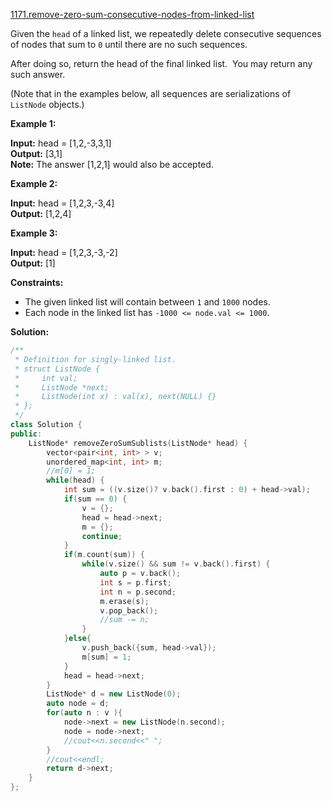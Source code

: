 [1171.remove-zero-sum-consecutive-nodes-from-linked-list](https://leetcode.com/problems/remove-zero-sum-consecutive-nodes-from-linked-list/)  

Given the `head` of a linked list, we repeatedly delete consecutive sequences of nodes that sum to `0` until there are no such sequences.

After doing so, return the head of the final linked list.  You may return any such answer.

(Note that in the examples below, all sequences are serializations of `ListNode` objects.)

**Example 1:**

  
**Input:** head = \[1,2,-3,3,1\]  
**Output:** \[3,1\]  
**Note:** The answer \[1,2,1\] would also be accepted.  

**Example 2:**

  
**Input:** head = \[1,2,3,-3,4\]  
**Output:** \[1,2,4\]  

**Example 3:**

  
**Input:** head = \[1,2,3,-3,-2\]  
**Output:** \[1\]  

**Constraints:**

*   The given linked list will contain between `1` and `1000` nodes.
*   Each node in the linked list has `-1000 <= node.val <= 1000`.  



**Solution:**  

```cpp
/**
 * Definition for singly-linked list.
 * struct ListNode {
 *     int val;
 *     ListNode *next;
 *     ListNode(int x) : val(x), next(NULL) {}
 * };
 */
class Solution {
public:
    ListNode* removeZeroSumSublists(ListNode* head) {
        vector<pair<int, int> > v;
        unordered_map<int, int> m;
        //m[0] = 1;
        while(head) {
            int sum = ((v.size()? v.back().first : 0) + head->val);
            if(sum == 0) {
                v = {};
                head = head->next;
                m = {};
                continue;
            }
            if(m.count(sum)) {
                while(v.size() && sum != v.back().first) {
                    auto p = v.back();
                    int s = p.first;
                    int n = p.second;
                    m.erase(s);
                    v.pop_back();
                    //sum -= n;
                }
            }else{
                v.push_back({sum, head->val});
                m[sum] = 1;
            }
            head = head->next;
        }
        ListNode* d = new ListNode(0);
        auto node = d;
        for(auto n : v ){
            node->next = new ListNode(n.second);
            node = node->next;
            //cout<<n.second<<" ";
        }
        //cout<<endl;
        return d->next;
    }
};
```
      